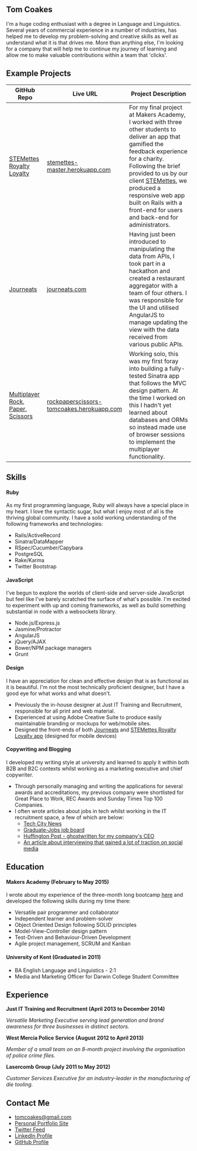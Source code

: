 ## Tom Coakes

I'm a huge coding enthusiast with a degree in Language and Linguistics. Several years of commercial experience in a number of industries, has helped me to develop my problem-solving and creative skills as well as understand what it is that drives me. More than anything else, I'm looking for a company that will help me to continue my journey of learning and allow me to make valuable contributions within a team that 'clicks'.

## Example Projects

GitHub Repo | Live URL | Project Description
--- | --- | ---
[STEMettes Royalty Loyalty](https://github.com/STEMettes/royalty_loyalty) | [stemettes-master.herokuapp.com](http://stemettes-master.herokuapp.com) | For my final project at Makers Academy, I worked with three other students to deliver an app that gamified the feedback experience for a charity. Following the brief provided to us by our client [STEMettes](http://www.stemettes.org), we produced a responsive web app built on Rails with a front-end for users and back-end for administrators.
[Journeats](https://github.com/Journeats/Journeats) | [journeats.com](http://www.journeats.com) | Having just been introduced to manipulating the data from APIs, I took part in a hackathon and created a restaurant aggregator with a team of four others. I was responsible for the UI and utilised AngularJS to manage updating the view with the data received from various public APIs.
[Multiplayer Rock, Paper, Scissors](https://github.com/tomcoakes/rps-multiplayer) | [rockpaperscissors-tomcoakes.herokuapp.com](https://rockpaperscissors-tomcoakes.herokuapp.com) | Working solo, this was my first foray into building a fully-tested Sinatra app that follows the MVC design pattern. At the time I worked on this I hadn't yet learned about databases and ORMs so instead made use of browser sessions to implement the multiplayer functionality.

## Skills

#### Ruby

As my first programming language, Ruby will always have a special place in my heart. I love the syntactic sugar, but what I enjoy most of all is the thriving global community. I have a solid working understanding of the following frameworks and technologies:

- Rails/ActiveRecord
- Sinatra/DataMapper
- RSpec/Cucumber/Capybara
- PostgreSQL
- Rake/Karma
- Twitter Bootstrap

#### JavaScript

I've begun to explore the worlds of client-side and server-side JavaScript but feel like I've barely scratched the surface of what's possible. I'm excited to experiment with up and coming frameworks, as well as build something substantial in node with a websockets library.

- Node.js/Express.js
- Jasmine/Protractor
- AngularJS
- jQuery/AJAX
- Bower/NPM package managers
- Grunt

#### Design

I have an appreciation for clean and effective design that is as functional as it is beautiful. I'm not the most technically proficient designer, but I have a good eye for what works and what doesn't.

- Previously the in-house designer at Just IT Training and Recruitment, responsible for all print and web material.
- Experienced at using Adobe Creative Suite to produce easily maintainable branding or mockups for web/mobile sites.
- Designed the front-ends of both [Journeats](http://journeats.com) and [STEMettes Royalty Loyalty app](http://stemettes-staging.herokuapp.com) (designed for mobile devices)

#### Copywriting and Blogging

I developed my writing style at university and learned to apply it within both B2B and B2C contexts whilst working as a marketing executive and chief copywriter.

- Through personally managing and writing the applications for several awards and accreditations, my previous company were shortlisted for Great Place to Work, REC Awards and Sunday Times Top 100 Companies.
- I often wrote articles about jobs in tech whilst working in the IT recruitment space, a few of which are below:
    - [Tech City News](http://techcitynews.com/2014/09/19/why-apprentices-makes-sense-for-startup/)
    - [Graduate-Jobs job board](http://www.graduate-jobs.com/blog/post/283/Support_or_development_What_s_in_an_IT_career)
    - [Huffington Post - ghostwritten for my company's CEO](http://www.huffingtonpost.co.uk/simon-perriton/university-not-the-only-way-into-a-career_b_5717941.html)
    - [An article about interviewing that gained a lot of traction on social media](http://www.justit.co.uk/news/Sorry-I-m-late-and-5-more-things-you-should-never-say-in-a-job-interview-290)

## Education

#### Makers Academy (February to May 2015)
I wrote about my experience of the three-month long bootcamp [here](http://tomcoakes.tumblr.com) and developed the following skills during my time there:

- Versatile pair programmer and collaborator
- Independent learner and problem-solver
- Object Oriented Design following SOLID principles
- Model-View-Controller design pattern
- Test-Driven and Behaviour-Driven Development
- Agile project management, SCRUM and Kanban


#### University of Kent (Graduated in 2011)

- BA English Language and Linguistics - 2:1
- Media and Marketing Officer for Darwin College Student Committee

## Experience

**Just IT Training and Recruitment (April 2013 to December 2014)**

*Versatile Marketing Executive serving lead generation and brand awareness for three businesses in distinct sectors.*

**West Mercia Police Service (August 2012 to April 2013)**

*Member of a small team on an 8-month project involving the organisation of police crime files.*

**Lasercomb Group (July 2011 to May 2012)**

*Customer Services Executive for an industry-leader in the manufacturing of die tooling.*

## Contact Me
- [tomcoakes@gmail.com](mailto:tomcoakes@gmail.com)
- [Personal Portfolio Site](http://www.tomcoakes.co.uk)
- [Twitter Feed](https://twitter.com/thekrunch)
- [LinkedIn Profile](https://uk.linkedin.com/in/tomcoakes)
- [GitHub Profile](https://github.com/tomcoakes)
